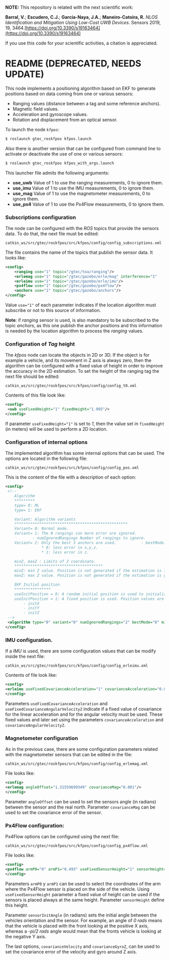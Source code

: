 **NOTE:** This repository is related with the next scientific work:

**Barral, V.**; **Escudero, C.J.**; **García-Naya, J.A.**; **Maneiro-Catoira, R.** *NLOS Identification and Mitigation Using Low-Cost UWB Devices.* Sensors 2019, 19, 3464.[https://doi.org/10.3390/s19163464](https://doi.org/10.3390/s19163464)

If you use this code for your scientific activities, a citation is appreciated.

# README (DEPRECATED, NEEDS UPDATE)

This node implements a positioning algorithm based on EKF to generate positions based on data coming from one or various sensors:

- Ranging values (distance between a tag and some reference anchors).
- Magnetic field values.
- Acceleration and gyroscope values. 
- Rotation and displacement from an optical sensor.  

To launch the node ```kfpos```:

```bash
$ roslaunch gtec_roskfpos kfpos.launch 
```
Also there is another version that can be configured from command line to activate or deactivate the use of one or various sensors:

```bash
$ roslaunch gtec_roskfpos kfpos_with_args.launch 
```

This launcher file admits the following arguments:

* **use_uwb** Value of 1 to use the ranging measurements, 0 to ignore them.
* **use_imu** Value of 1 to use the IMU measurements, 0 to ignore them.
* **use_mag** Value of 1 to use the magnetometer measurements, 0 to ignore them.
* **use_px4** Value of 1 to use the Px4Flow measurements, 0 to ignore them.

### Subscriptions configuration

The node can be configured with the *ROS* topics that provide the sensors data. To do that, the next file must be edited:

```catkin_ws/src/gtec/roskfpos/src/kfpos/config/config_subscriptions.xml```

The file contains the name of the topics that publish the sensor data. It looks like:

```xml
<config> 	
	<ranging use="1" topic="/gtec/toa/ranging"/>
	<erlemag use="1" topic="/gtec/gazebo/erle/mag" interference="1"   	topicInterference="/gtec/gazebo/erle/maginterfered"/>
	<erleimu use="1" topic="/gtec/gazebo/erle/imu"/>
	<px4flow use="1" topic="/gtec/gazebo/px4flow"/>
	<anchors use="1" topic="/gtec/gazebo/anchors"/>   
</config>
```

Value ```use="1"``` of each parameter indicates if the location algorithm must subscribe or not to this source of information. 

**Note**: if *ranging* sensor is used, is also mandatory to be subscribed to the topic *anchors*, as this one publish the anchor positions and this information is needed by the location algorithm to process the *ranging* values.

### Configuration of *Tag* height

The *kfpos* node can locate the objects in 2D or 3D. If the object is for example a vehicle, and its movement in Z axis is always zero, then the algorithm can be configured with a fixed value of height in order to improve the accuracy in the 2D estimation. To set the height of the ranging tag the next file should be edited:

```catkin_ws/src/gtec/roskfpos/src/kfpos/config/config_t0.xml```

Contents of this file look like:

```xml
<config>
 <uwb useFixedHeight="1" fixedHeight="1.995"/>
</config>
```

If parameter ```useFixedHeight="1"``` is set to *1*, then the value set in  ```fixedHeight``` (in meters) will be used to perform a 2D location.

### Configuration of internal options

The implemented  algorithm has some internal options that can be used. The options are located in the following file:

```catkin_ws/src/gtec/roskfpos/src/kfpos/config/config_pos.xml```

This is the content of the file with a description of each option:

```xml
<config>
 <!--
	Algorithm
	*********
	type= 0: ML
	type= 1: EKF

 	Variant: Algorithm variants
 	**************************************************
 	Variant= 0: Normal mode.
 	Variant= 1: The N rangings con more error are ignored.
 			- numIgnoredRangings Number of rangings to ignore.
 	Variant= 2: Only the best 3 anchors are used. 			- bestMode: Criterion to select the best anchors: 
				* 0: less error in x,y,z. 
				* 1: less error in z.

	minZ, maxZ : Limits of Z coordinate.
	***************************************
	minZ: min Z value. Position is not generated if the estimation is lower.
 	maxZ: max Z value. Position is not generated if the estimation is greater.

	EKF Initial position
	****************
	useInitPosition = 0: A random initial position is used to initialize the algorithm.
	useInitPosition = 1: A fixed position is used. Position values are set using the next parameters: 
		- initX 
		- initY
		- initZ
 -->
 <algorithm type="0" variant="0" numIgnoredRangings="2" bestMode="0" minZ="0.0" maxZ="3.0"  useInitPosition="0" initX="8" initY="0" initZ="2"/>
</config>
```

### IMU configuration.

If a *IMU* is used, there are some configuration values that can be modify inside the next file:

```catkin_ws/src/gtec/roskfpos/src/kfpos/config/config_erleimu.xml```

Contents of file look like:

```xml
<config> 
<erleimu useFixedCovarianceAcceleration="1" covarianceAcceleration="0.01"  useFixedCovarianceAngularVelocityZ="1" covarianceAngularVelocityZ="0.000786"/> 
</config>
```

Parameters ```useFixedCovarianceAcceleration``` and ```useFixedCovarianceAngularVelocityZ``` indicate if a fixed value of covariance for the linear acceleration and for the angular velocity must be used. These fixed values and later set using the parameters ```covarianceAcceleration``` and ```covarianceAngularVelocityZ```.

### Magnetometer configuration

As in the previous case, there are some configuration parameters related with the magnetometer sensors that can be edited in the file:

```catkin_ws/src/gtec/roskfpos/src/kfpos/config/config_erlemag.xml```

File looks like:

```xml
<config>
<erlemag angleOffset="1.31559699349" covarianceMag="0.001"/>
</config>
```

Parameter ```angleOffset``` can be used to set the sensors angle (in radians) between the sensor and the real north. Parameter ```covarianceMag``` can be used to set the covariance error of the sensor.

### Px4Flow configuration:

Px4Flow options can be configured using the next file:

```catkin_ws/src/gtec/roskfpos/src/kfpos/config/config_px4flow.xml```

File looks like:

```xml
<config>
<px4flow armP0="0" armP1="0.493" useFixedSensorHeight="1" sensorHeight="3.0" sensorInitAngle ="-1.570796326794897" covarianceVelocity="0.4" covarianceGyroZ="0.4"/> 
</config>
```

Parameters ```armP0``` y ```armP1``` can be used to select the coordinates of the arm where the Px4Flow sensor is placed on the side of the vehicle. Using ```useFixedSensorHeight``` parameter a fixed value of height can be used if the sensors is placed always at the same height. Parameter ```sensorHeight``` define this height. 

Parameter ```sensorInitAngle``` (in radians) sets the initial angle between the vehicles orientation and the sensor. For example, an angle of *0 rads* means that the vehicle is placed with the front looking at the positive X axis, whereas a *-pi/2 rads* angle would mean that the fronts vehicle is looking at the negative Y axis. 

The last options, ```covarianceVelocity``` and ```covarianceGyroZ```, can be used to set the covariance error of the velocity and gyro around Z axis. 
